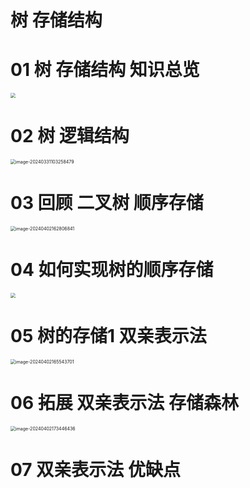 # 树 存储结构



# 01 树 存储结构 知识总览

<img src="https://cvp.oss-cn-shanghai.aliyuncs.com/picgo/202403310947412.png" style="zoom:50%;" />

# 02 树 逻辑结构

<img src="https://cvp.oss-cn-shanghai.aliyuncs.com/picgo/202403311032692.png" alt="image-20240331103258479" style="zoom:50%;" />



# 03 回顾 二叉树 顺序存储

<img src="https://cvp.oss-cn-shanghai.aliyuncs.com/picgo/202404021628951.png" alt="image-20240402162806841" style="zoom:50%;" />



# 04 如何实现树的顺序存储

<img src="https://cvp.oss-cn-shanghai.aliyuncs.com/picgo/202404021700122.png" style="zoom:50%;" />



# 05 树的存储1 双亲表示法

<img src="https://cvp.oss-cn-shanghai.aliyuncs.com/picgo/202404021655806.png" alt="image-20240402165543701" style="zoom:50%;" />

# 06 拓展 双亲表示法 存储森林

<img src="https://cvp.oss-cn-shanghai.aliyuncs.com/picgo/202404021734623.png" alt="image-20240402173446436" style="zoom:50%;" />



# 07 双亲表示法 优缺点

